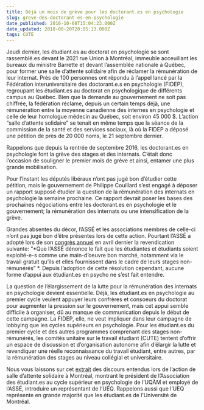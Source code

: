 ```yaml
---
title: Déjà un mois de grève pour les doctorant.es en psychologie
slug: greve-des-doctorant-es-en-psychologie
date_published: 2016-10-08T15:04:23.000Z
date_updated: 2018-08-20T20:05:13.000Z
tags: CUTE
---
```


Jeudi dernier, les étudiant.es au doctorat en psychologie se sont rassemblé.es devant le 2021 rue Union à Montréal, immeuble acceuillant les bureaux du ministre Barrette et devant l’assemblée nationale à Québec, pour former une salle d’attente solidaire afin de réclamer la rémunération de leur internat. Près de 100 personnes ont répondu à l’appel lancé par la Fédération interuniversitaire des doctorant.e.s en psychologie (FIDEP), regroupant les étudiant.es au doctorat en psychologique de différents campus au Québec. Bien que la demande au gouvernement ne soit pas chiffrée, la fédération réclame, depuis un certain temps déjà, une rémunération entre la moyenne canadienne des internes en psychologie et celle de leur homologue médecin au Québec, soit environ 45 000 $. L’action “salle d’attente solidaire” se tenait en même temps que la séance de la commission de la santé et des services sociaux, là où la FIDEP a déposé une pétition de près de 20 000 noms, le 21 septembre dernier.

Rappelons que depuis la rentrée de septembre 2016, les doctorant.es en psychologie font la grève des stages et des internats. C’était donc l’occasion de souligner le premier mois de grève et ainsi, entamer une plus grande mobilisation.  

Pour l’instant les députés libéraux n’ont pas jugé bon d’étudier cette pétition, mais le gouvernement de Philippe Couillard s’est engagé à déposer un rapport supposé étudier la question de la rémunération des internats en psychologie la semaine prochaine. Ce rapport devrait poser les bases des prochaines négociations entre les doctorant.es en psychologie et le gouvernement; la rémunération des internats ou une intensification de la grève.

Grandes absentes du décor, l’ASSÉ et les associations membres de celle-ci n’ont pas jugé bon d’être présentes lors de cette action. Pourtant l’ASSÉ a adopté lors de son [congrès annuel](http://www.asse-solidarite.qc.ca/content/images/2016/03/resume-des-mandats-congres-annuel-2016-1.pdf) en avril dernier la revendication suivante: “*Que l’ASSÉ dénonce le fait que les étudiantes et étudiants soient exploité-e-s comme une main-d’oeuvre bon marché, notamment via le travail gratuit qu’ils et elles fournissent dans le cadre de leurs stages non-rémunérés” *. Depuis l’adoption de cette résolution cependant, aucune forme d’appui aux étudiant.es en psycho ne s’est fait entendre.

La question de l’élargissement de la lutte pour la rémunération des internats en psychologie devient essentielle. Déjà, les étudiant.es en psychologie au premier cycle veulent appuyer leurs confrères et consoeurs du doctorat pour augmenter la pression sur le gouvernement, mais cet appui semble difficile à organiser, dû au manque de communication depuis le début de cette campagne. La FIDEP, elle, ne veut impliquer dans leur campagne de lobbying que les cycles supérieurs en psychologie. Pour les étudiant.es du premier cycle et des autres programmes comprenant des stages non-rémunérés, les comités unitaire sur le travail étudiant (CUTE) tentent d’offrir un espace de discussion et d’organisation autonome afin d’élargir la lutte et revendiquer une réelle reconnaissance du travail étudiant, entre autres, par la rémunération des stages au niveau collégial et universitaire.  

Nous vous laissons sur cet [extrait](https://drive.google.com/open?id=0B6ZbIcKnO77uNTJtV3NtUEdsNTA) des discours entendus lors de l’action de salle d’attente solidaire à Montréal, montrant le président de l’Association des étudiant.es au cycle supérieur en psychologie de l’UQÀM et employé de l’ASSÉ, introduire un représentant de l’UEQ. Rappelons aussi que l’UEQ représente en grande majorité que les étudiant.es de l’Université de Montréal.
